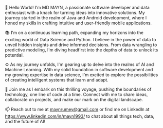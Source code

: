 👋 Hello World! I'm MD MAYN, a passionate software developer and data enthusiast with a knack for turning ideas into innovative solutions. My journey started in the realm of Java and Android development, where I honed my skills in crafting intuitive and user-friendly mobile applications.

📚 I'm on a continuous learning path, expanding my horizons into the exciting world of Data Science and Python. I believe in the power of data to unveil hidden insights and drive informed decisions. From data wrangling to predictive modeling, I'm diving headfirst into the depths of data to unlock its potential.

⚙️ As my journey unfolds, I'm gearing up to delve into the realms of AI and Machine Learning. With my solid foundation in software development and my growing expertise in data science, I'm excited to explore the possibilities of creating intelligent systems that learn and adapt.

🚀 Join me as I embark on this thrilling voyage, pushing the boundaries of technology, one line of code at a time. Connect with me to share ideas, collaborate on projects, and make our mark on the digital landscape.

📫 Reach out to me at maynrumey@gmail.com or find me on LinkedIn at https://www.linkedin.com/in/mayn1993/ to chat about all things tech, data, and the future of AI!

